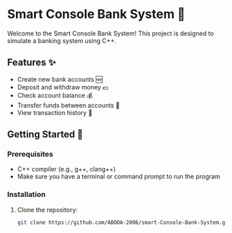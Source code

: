 # Smart Console Bank System 🏦

Welcome to the Smart Console Bank System! This project is designed to simulate a banking system using C++.

## Features ✨

- Create new bank accounts 🆕
- Deposit and withdraw money 💵
- Check account balance 💰
- Transfer funds between accounts 🔄
- View transaction history 📜

## Getting Started 🚀

### Prerequisites

- C++ compiler (e.g., g++, clang++)
- Make sure you have a terminal or command prompt to run the program

### Installation

1. Clone the repository:
   ```bash
   git clone https://github.com/ABODA-2006/smart-Console-Bank-System.git
